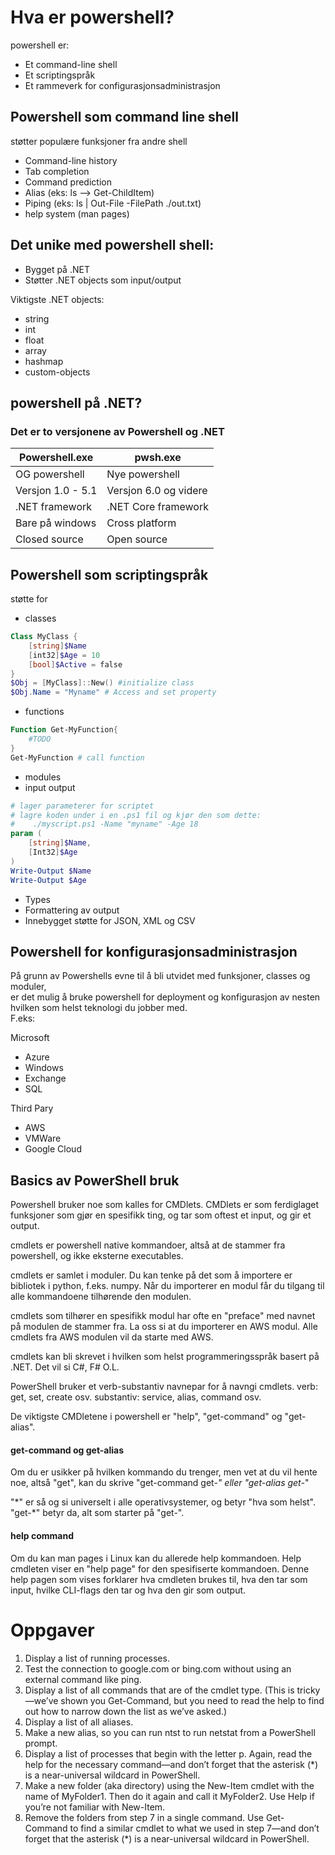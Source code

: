 # Hva er powershell?

powershell er:
- Et command-line shell
- Et scriptingspråk
- Et rammeverk for configurasjonsadministrasjon

## Powershell som command line shell
støtter populære funksjoner fra andre shell 
- Command-line history
- Tab completion
- Command prediction
- Alias (eks: ls --> Get-ChildItem)
- Piping (eks: ls | Out-File -FilePath ./out.txt)
- help system (man pages)

## Det unike med powershell shell:
- Bygget på .NET
- Støtter .NET objects som input/output

Viktigste .NET objects:
- string
- int
- float
- array
- hashmap
- custom-objects

## powershell på .NET?

### Det er to versjonene av Powershell og .NET
|Powershell.exe	    |pwsh.exe		    |
|-------------------|-----------------------|
|OG powershell	    |Nye powershell	    |
|Versjon 1.0 - 5.1  |Versjon 6.0 og videre  |
|.NET framework	    |.NET Core framework    |
|Bare på windows    |Cross platform	    |
|Closed source	    |Open source	    |


## Powershell som scriptingspråk
støtte for
- classes
```ps1
Class MyClass {
    [string]$Name
    [int32]$Age = 10
    [bool]$Active = false
}
$Obj = [MyClass]::New() #initialize class
$Obj.Name = "Myname" # Access and set property
```
- functions
```ps1
Function Get-MyFunction{
    #TODO
}
Get-MyFunction # call function
```
- modules
- input output
```ps1
# lager parameterer for scriptet
# lagre koden under i en .ps1 fil og kjør den som dette:
#    ./myscript.ps1 -Name "myname" -Age 18
param (
	[string]$Name,
	[Int32]$Age
)
Write-Output $Name
Write-Output $Age
```
- Types
- Formattering av output
- Innebygget støtte for JSON, XML og CSV

## Powershell for konfigurasjonsadministrasjon
På grunn av Powershells evne til å bli utvidet med funksjoner, classes og moduler,</br>
er det mulig å bruke powershell for deployment og konfigurasjon av nesten </br>
hvilken som helst teknologi du jobber med. </br>
F.eks:

Microsoft
- Azure
- Windows
- Exchange
- SQL

Third Pary
- AWS
- VMWare
- Google Cloud

## Basics av PowerShell bruk
Powershell bruker noe som kalles for CMDlets.
CMDlets er som ferdiglaget funksjoner som gjør en spesifikk ting,
 og tar som oftest et input, og gir et output.

cmdlets er powershell native kommandoer, altså at de stammer fra powershell, og ikke eksterne executables.

cmdlets er samlet i moduler. Du kan tenke på det som å importere er bibliotek i python, f.eks. numpy. Når du importerer en modul får du tilgang til alle kommandoene tilhørende den modulen.

cmdlets som tilhører en spesifikk modul har ofte en "preface" med navnet på modulen de stammer fra. La oss si at du importerer en AWS modul. Alle cmdlets fra AWS modulen vil da starte med AWS.

cmdlets kan bli skrevet i hvilken som helst programmeringsspråk basert på .NET. Det vil si C#, F# O.L.

PowerShell bruker et verb-substantiv navnepar for å navngi cmdlets.
 verb: get, set, create osv. substantiv: service, alias, command osv.

De viktigste CMDletene i powershell er "help", "get-command" og "get-alias".

#### get-command og get-alias
Om du er usikker på hvilken kommando du trenger, men vet at du vil hente noe, altså "get", kan du skrive "get-command get-*" eller "get-alias get-*"

"\*" er så og si universelt i alle operativsystemer, og betyr "hva som helst". "get-*" betyr da, alt som starter på "get-".

#### help command
Om du kan man pages i Linux kan du allerede help kommandoen.
Help cmdleten viser en "help page" for den spesifiserte kommandoen.
Denne help pagen som vises forklarer hva cmdleten brukes til, hva den  tar som input, hvilke CLI-flags den tar og hva den gir som output.


# Oppgaver
1. Display a list of running processes.
2. Test the connection to google.com or bing.com without using an external command like ping.
3. Display a list of all commands that are of the cmdlet type. (This is tricky—we’ve shown you Get-Command, but you need to read the help to find out how to narrow down the list as we’ve asked.)
4. Display a list of all aliases.
5. Make a new alias, so you can run ntst to run netstat from a PowerShell prompt.
6. Display a list of processes that begin with the letter p. Again, read the help for the necessary command—and don’t forget that the asterisk (*) is a near-universal wildcard in PowerShell.
7. Make a new folder (aka directory) using the New-Item cmdlet with the name of MyFolder1. Then do it again and call it MyFolder2. Use Help if you’re not familiar with New-Item.
8. Remove the folders from step 7 in a single command. Use Get-Command to find a similar cmdlet to what we used in step 7—and don’t forget that the asterisk (*) is a near-universal wildcard in PowerShell.
